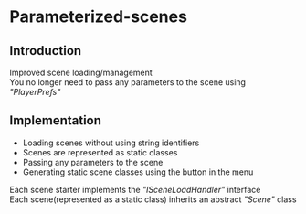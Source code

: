 # Parameterized-scenes

## Introduction

Improved scene loading/management  
You no longer need to pass any parameters to the scene using _"PlayerPrefs"_

## Implementation

- Loading scenes without using string identifiers
- Scenes are represented as static classes
- Passing any parameters to the scene
- Generating static scene classes using the button in the menu

Each scene starter implements the _"ISceneLoadHandler"_ interface  
Each scene(represented as a static class) inherits an abstract _"Scene"_ class
